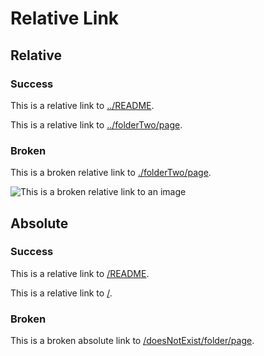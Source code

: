 # Relative Link

## Relative

### Success

This is a relative link to [../README](../README).

This is a relative link to [../folderTwo/page](../folderTwo/page).

### Broken

This is a broken relative link to [./folderTwo/page](./folderTwo/page).

![This is a broken relative link to an image](images/spring-boot-logo.png)

## Absolute 

### Success

This is a relative link to [/README](/README).

This is a relative link to [/](/).

### Broken

This is a broken absolute link to [/doesNotExist/folder/page](/doesNotExist/folder/page).